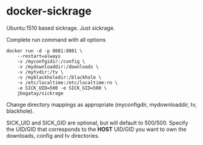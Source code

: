docker-sickrage
================

Ubuntu:1510 based sickrage.   Just sickrage.

Complete run command with all options

    docker run -d -p 8081:8081 \
    	--restart=always
        -v /myconfgidir:/config \
        -v /mydownloaddir:/downloads \
        -v /mytvdir:/tv \
        -v /myblackholedir:/blackhole \
        -v /etc/localtime:/etc/localtime:ro \
        -e SICK_UID=500 -e SICK_GID=500 \
        jbogatay/sickrage


Change directory mappings as appropriate (myconfigdir, mydownloaddir, tv, blackhole).

SICK_UID and SICK_GID are optional, but will default to 500/500.   Specify the UID/GID that corresponds to the **HOST** UID/GID you want to own the downloads, config and tv directories.
